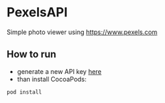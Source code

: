 #  PexelsAPI

Simple photo viewer using https://www.pexels.com

## How to run
* generate a new API key [here](https://www.pexels.com/api/)
*  than install CocoaPods:
```bash
pod install
```

